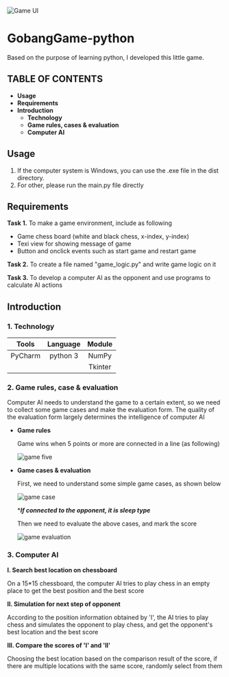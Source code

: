 ![Game UI](https://i.imgur.com/MrZqqpW.gif)
# GobangGame-python
Based on the purpose of learning python, I developed this little game.


## TABLE OF CONTENTS
* **Usage**
* **Requirements**
* **Introduction**
  * **Technology**
  * **Game rules, cases & evaluation**
  * **Computer AI**
  
## Usage
 1. If the computer system is Windows, you can use the .exe file in the dist directory.
 2. For other, please run the main.py file directly


## Requirements

**Task 1.** To make a game environment, include as following
  * Game chess board (white and black chess, x-index, y-index)
  * Texi view for showing message of game
  * Button and onclick events such as start game and restart game
  
**Task 2.** To create a file named "game_logic.py" and write game logic on it

**Task 3.** To develop a computer AI as the opponent and use programs to calculate AI actions

## Introduction

### 1. Technology

  |   Tools |  Language  | Module  |
  |:-------:|:----------:|:-------:|
  | PyCharm |  python 3  | NumPy   |
  |         |            | Tkinter |
  
### 2. Game rules, case & evaluation

Computer AI needs to understand the game to a certain extent, so we need to collect some game cases and make the evaluation form. The quality of the evaluation form largely determines the intelligence of computer AI

* **Game rules**

  Game wins when 5 points or more are connected in a line (as following)
  
  ![game five](https://i.imgur.com/CF2IWVp.png)
  
* **Game cases & evaluation**

  First, we need to understand some simple game cases, as shown below
  
  ![game case](https://i.imgur.com/OL8Dkfr.png)
  
    ****If connected to the opponent, it is sleep type***
  
  Then we need to evaluate the above cases, and mark the score
  
  ![game evaluation](https://i.imgur.com/qbEoyMd.png)
  
### 3. Computer AI

**I. Search best location on chessboard**

   On a 15*15 chessboard, the computer AI tries to play chess in an empty place to get the best position and the best score
   
**II. Simulation for next step of opponent**

   According to the position information obtained by 'I', the AI tries to play chess and simulates the opponent to play chess, and get the opponent's best location and the best score
   
**III. Compare the scores of 'I' and 'II'**

  Choosing the best location based on the comparison result of the score, if there are multiple locations with the same score, randomly select from them
